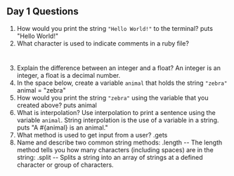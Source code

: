 ## Day 1 Questions

1. How would you print the string `"Hello World!"` to the terminal?
  puts "Hello World!"
1. What character is used to indicate comments in a ruby file?
   #
1. Explain the difference between an integer and a float?
  An integer is an integer, a float is a decimal number.
1. In the space below, create a variable `animal` that holds the string `"zebra"`
  animal = "zebra"
1. How would you print the string `"zebra"` using the variable that you created above?
  puts animal
1. What is interpolation? Use interpolation to print a sentence using the variable `animal`.
  String interpolation is the use of a variable in a string.
  puts "A #{animal} is an animal."
1. What method is used to get input from a user?
  .gets
1. Name and describe two common string methods:
  .length -- The length method tells you how many characters (including spaces) are in the string:
  .split -- Splits a string into an array of strings at a defined character or group of characters.
